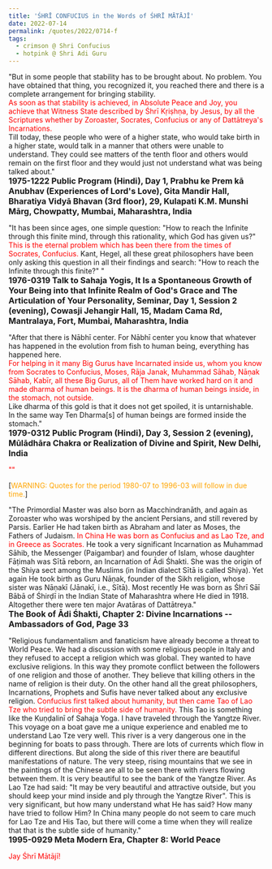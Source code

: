 ```yaml
---
title: 'ŚHRĪ CONFUCIUS in the Words of ŚHRĪ MĀTĀJĪ'
date: 2022-07-14
permalink: /quotes/2022/0714-f
tags:
  - crimson @ Shri Confucius
  - hotpink @ Shri Adi Guru
---
```


<div class="para-divider"></div>

<p>
"But in some people that stability has to be brought about. No problem. You have obtained that thing, you recognized it, you reached there and there is a complete arrangement for bringing stability.<br>
<font color="red">As soon as that stability is achieved, in Absolute Peace and Joy, you achieve that Witness State described by Śhrī Kṛiṣhṇa, by Jesus, by all the Scriptures whether by Zoroaster, Socrates, Confucius or any of Dattātreya's Incarnations.</font><br>
Till today, these people who were of a higher state, who would take birth in a higher state, would talk in a manner that others were unable to understand. They could see matters of the tenth floor and others would remain on the first floor and they would just not understand what was being talked about."<br>
<font size="+0"><b>1975-1222 Public Program (Hindi), Day 1, Prabhu ke Prem kā Anubhav (Experiences of Lord's Love), Gita Mandir Hall, Bharatiya Vidyā Bhavan (3rd floor), 29, Kulapati K.M. Munshi Mārg, Chowpatty, Mumbai, Maharashtra, India</b></font>
</p>

<div class="para-divider"></div>

<p>
"It has been since ages, one simple question: "How to reach the Infinite through this finite mind, through this rationality, which God has given us?" <font color="red">This is the eternal problem which has been there from the times of Socrates, Confucius.</font> Kant, Hegel, all these great philosophers have been only asking this question in all their findings and search: "How to reach the Infinite through this finite?" "<br>
<font size="+0"><b>1976-0319 Talk to Sahaja Yogis, It Is a Spontaneous Growth of Your Being into that Infinite Realm of God's Grace and The Articulation of Your Personality, Seminar, Day 1, Session 2 (evening), Cowasji Jehangir Hall, 15, Madam Cama Rd, Mantralaya, Fort, Mumbai, Maharashtra, India</b></font>
</p>

<div class="para-divider"></div>

<p>
"After that there is Nābhī center. For Nābhī center you know that whatever has happened in the evolution from fish to human being, everything has happened here.<br>
<font color="red">For helping in it many Big Gurus have Incarnated inside us, whom you know from Socrates to Confucius, Moses, Rāja Janak, Muhammad Sāhab, Nāṇak Sāhab, Kabīr, all these Big Gurus, all of Them have worked hard on it and made dharma of human beings. It is the dharma of human beings inside, in the stomach, not outside.</font><br>
Like dharma of this gold is that it does not get spoiled, it is untarnishable.<br>
In the same way Ten Dharma[s] of human beings are formed inside the stomach."<br>
<font size="+0"><b>1979-0312 Public Program (Hindi), Day 3, Session 2 (evening), Mūlādhāra Chakra or Realization of Divine and Spirit, New Delhi, India</b></font>
</p>

<div class="para-divider"></div>

<p>
<font color="red">""</font><br>
<font size="+0"><b></b></font>
</p>

[<font color="orange">WARNING: Quotes for the period 1980-07 to 1996-03 will follow in due time.</font>]

<div class="para-divider"></div>

<p>
"The Primordial Master was also born as Macchindranāth, and again as Zoroaster who was worshiped by the ancient Persians, and still revered by Parsis. Earlier He had taken birth as Abraham and later as Moses, the Fathers of Judaism. <font color="red">In China He was born as Confucius and as Lao Tze, and in Greece as Socrates.</font> He took a very significant Incarnation as Muhammad Sāhib, the Messenger (Paigambar) and founder of Islam, whose daughter Fāṭimah was Sītā reborn, an Incarnation of Ādi Śhakti. She was the origin of the Shiya sect among the Muslims (in Indian dialect Sītā is called Shiya). Yet again He took birth as Guru Nāṇak, founder of the Sikh religion, whose sister was Nāṇakī (Jānakī, i.e., Sītā). Most recently He was born as Śhrī Sāī Bābā of Śhirḍī in the Indian State of Maharashtra where He died in 1918. Altogether there were ten major Avatāras of Dattātreya."<br>
<font size="+0"><b>The Book of Ādi Śhakti, Chapter 2: Divine Incarnations -- Ambassadors of God, Page 33</b></font>
</p>

<div class="para-divider"></div>

<p>
"Religious fundamentalism and fanaticism have already become a threat to World Peace. We had a discussion with some religious people in Italy and they refused to accept a religion which was global. They wanted to have exclusive religions. In this way they promote conflict between the followers of one religion and those of another. They believe that killing others in the name of religion is their duty. On the other hand all the great philosophers, Incarnations, Prophets and Sufis have never talked about any exclusive religion. <font color="red">Confucius first talked about humanity, but then came Tao of Lao Tze who tried to bring the subtle side of humanity.</font> This Tao is something like the Kuṇḍalinī of Sahaja Yoga. I have traveled through the Yangtze River. This voyage on a boat gave me a unique experience and enabled me to understand Lao Tze very well. This river is a very dangerous one in the beginning for boats to pass through. There are lots of currents which flow in different directions. But along the side of this river there are beautiful manifestations of nature. The very steep, rising mountains that we see in the paintings of the Chinese are all to be seen there with rivers flowing between them. It is very beautiful to see the bank of the Yangtze River. As Lao Tze had said: "It may be very beautiful and attractive outside, but you should keep your mind inside and ply through the Yangtze River". This is very significant, but how many understand what He has said? How many have tried to follow Him? In China many people do not seem to care much for Lao Tze and His Tao, but there will come a time when they will realize that that is the subtle side of humanity."<br>
<font size="+0"><b>1995-0929 Meta Modern Era, Chapter 8: World Peace</b></font>
</p>

<div class="para-divider"></div>

<p style="color:red;">Jay Śhrī Mātājī!<br></p>